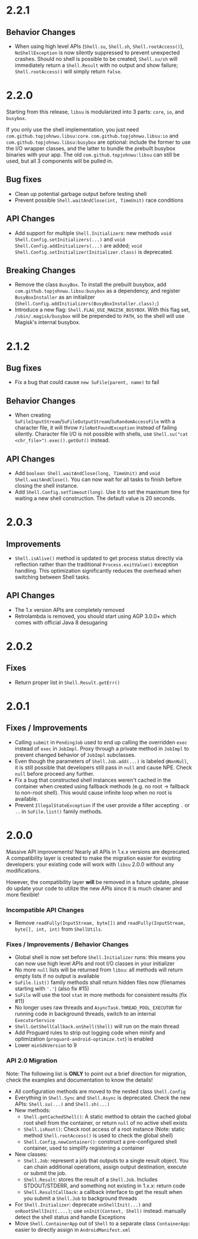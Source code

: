# 2.2.1
## Behavior Changes
- When using high level APIs (`Shell.su`, `Shell.sh`, `Shell.rootAccess()`), `NoShellException` is now silently suppressed to prevent unexpected crashes. Should no shell is possible to be created, `Shell.su/sh` will immediately return a `Shell.Result` with no output and show failure; `Shell.rootAccess()` will simply return `false`.

# 2.2.0
Starting from this release, `libsu` is modularized into 3 parts: `core`, `io`, and `busybox`.

If you only use the shell implementation, you just need `com.github.topjohnwu.libsu:core`. `com.github.topjohnwu.libsu:io` and `com.github.topjohnwu.libsu:busybox` are optional: include the former to use the I/O wrapper classes, and the latter to bundle the prebuilt busybox binaries with your app. The old `com.github.topjohnwu:libsu` can still be used, but all 3 components will be pulled in.

## Bug fixes
- Clean up potential garbage output before testing shell
- Prevent possible `Shell.waitAndClose(int, TimeUnit)` race conditions

## API Changes
- Add support for multiple `Shell.Initializer`s: new methods `void Shell.Config.setInitializers(...)` and `void Shell.Config.addInitializers(...)` are added; `void Shell.Config.setInitializer(Initializer.class)` is deprecated.

## Breaking Changes
- Remove the class `BusyBox`. To install the prebuilt busybox, add `com.github.topjohnwu.libsu:busybox` as a dependency, and register `BusyBoxInstaller` as an initializer (`Shell.Config.addInitializers(BusyBoxInstaller.class);`)
- Introduce a new flag: `Shell.FLAG_USE_MAGISK_BUSYBOX`. With this flag set, `/sbin/.magisk/busybox` will be prepended to `PATH`, so the shell will use Magisk's internal busybox.

# 2.1.2
## Bug fixes
- Fix a bug that could cause `new SuFile(parent, name)` to fail

## Behavior Changes
- When creating `SuFileInputStream`/`SuFileOutputStream`/`SuRandomAccessFile` with a character file, it will throw `FileNotFoundException` instead of failing silently. Character file I/O is not possible with shells, use `Shell.su("cat <chr_file>").exec().getOut()` instead.

## API Changes
- Add `boolean Shell.waitAndClose(long, TimeUnit)` and `void Shell.waitAndClose()`. You can now wait for all tasks to finish before closing the shell instance.
- Add `Shell.Config.setTimeout(long)`. Use it to set the maximum time for waiting a new shell construction. The default value is 20 seconds.

# 2.0.3

## Improvements
- `Shell.isAlive()` method is updated to get process status directly via reflection rather than the traditional `Process.exitValue()` exception handling. This optimization significantly reduces the overhead when switching between Shell tasks.

## API Changes
- The 1.x version APIs are completely removed
- Retrolambda is removed, you should start using AGP 3.0.0+ which comes with official Java 8 desugaring

# 2.0.2

## Fixes
- Return proper list in `Shell.Result.getErr()`

# 2.0.1

## Fixes / Improvements
- Calling `submit` in `PendingJob` used to end up calling the overridden `exec` instead of `exec` in `JobImpl`. Proxy through a private method in `JobImpl` to prevent changed behavior of `JobImpl` subclasses.
- Even though the parameters of `Shell.Job.add(...)` is labeled `@NonNull`, it is still possible that developers still pass in `null` and cause NPE. Check `null` before proceed any further.
- Fix a bug that constructed shell instances weren't cached in the container when created using fallback methods (e.g. no root -> fallback to non-root shell). This would cause infinite loop when no root is available.
- Prevent `IllegalStateException` if the user provide a filter accepting `.` or `..` in `SuFile.list()` family methods.

# 2.0.0

Massive API improvements! Nearly all APIs in 1.x.x versions are deprecated. A compatibility layer is created to make the migration easier for existing developers: your existing code will work with `libsu` 2.0.0 without any modifications.

However, the compatibility layer **will** be removed in a future update, please do update your code to utilize the new APIs since it is much cleaner and more flexible!

### Incompatible API Changes
- Remove `readFully(InputStream, byte[])` and `readFully(InputStream, byte[], int, int)` from `ShellUtils`.

### Fixes / Improvements / Behavior Changes
- Global shell is now set before `Shell.Initializer` runs: this means you can now use high level APIs and root I/O classes in your initializer
- No more `null` lists will be returned from `libsu`: all methods will return empty lists if no output is available
- `SuFile.list()` family methods shall return hidden files now (filenames starting with `'.'`) (also fix #15)
- `SuFile` will use the tool `stat` in more methods for consistent results (fix #11)
- No longer uses raw threads and `AsyncTask.THREAD_POOL_EXECUTOR` for running code in background threads, switch to an internal `ExecutorService`
- `Shell.GetShellCallback.onShell(Shell)` will run on the main thread
- Add Proguard rules to strip out logging code when minify and optimization (`proguard-android-optimize.txt`) is enabled
- Lower `minSdkVersion` to 9

### API 2.0 Migration
Note: The following list is **ONLY** to point out a brief direction for migration, check the examples and documentation to know the details!

- All configuration methods are moved to the nested class `Shell.Config`
- Everything in `Shell.Sync` and `Shell.Async` is deprecated. Check the new APIs: `Shell.su(...)` and `Shell.sh(...)`
- New methods:
  - `Shell.getCachedShell()`: A static method to obtain the cached global root shell from the container, or return `null` of no active shell exists
  - `Shell.isRoot()`: Check root access of a root instance (Note: static method `Shell.rootAccess()` is used to check the global shell)
  - `Shell.Config.newContainer()`: construct a pre-configured shell container, used to simplify registering a container
- New classes:
  - `Shell.Job`: represent a job that outputs to a single result object. You can chain additional operations, assign output destination, execute or submit the job.
  - `Shell.Result`: stores the result of a `Shell.Job`. Includes STDOUT/STDERR, and something not existing in 1.x.x: return code
  - `Shell.ResultCallback`: a callback interface to get the result when you submit a `Shell.Job` to background threads
- For `Shell.Initializer`: deprecate `onShellInit(...)` and `onRootShellInit(....)`; use `onInit(Context, Shell)` instead: manually detect the shell status and handle Exceptions
- Move `Shell.ContainerApp` out of `Shell` to a separate class `ContainerApp`: easier to directly assign in `AndroidManifest.xml`
